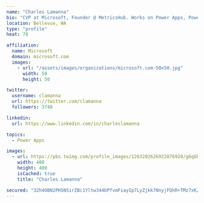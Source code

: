 ```yaml
---
name: "Charles Lamanna"
bio: "CVP at Microsoft, Founder @ MetricsHub. Works on Power Apps, Power Automate, Power Virtual Agent, Common Data Service and Dynamics 365."
location: Bellevue, WA
type: "profile"
heat: 78

affiliation:
  name: Microsoft
  domain: microsoft.com
  images:
    - url: "/assets/images/organizations/microsoft.com-50x50.jpg"
      width: 50
      height: 50

twitter:
  username: clamanna
  url: https://twitter.com/clamanna
  followers: 3740

linkedin:
  url: https://www.linkedin.com/in/charleslamanna

topics:
  - Power Apps

images:
  - url: https://pbs.twimg.com/profile_images/1263202626922876928/g6qGbHZ-_400x400.jpg
    width: 400
    height: 400
    isCached: true
    title: "Charles Lamanna"

secured: "32h4OBN2PH5NSirZBc1Yltw344bPfvmFiayIp7LyZjkk7NnyjFQhR+TMz7xK/owklrEmY9+6cZZAMWMggJv/KAB5jOZxfY69zPLth4ZfT/ZZ2VyTm8V4jAIssVZMeyvX0VKEwy4FWXFZ6vTjlJkvtqdcWYD+4J8x6mCOrvaq2mEtVgsSnXNuL3h7qjwuysGAlYidqfnA5BviVRWcwVBpsqTdxLnJ5ay9EsvgOqgBuv05VHohv690NZdPVCxam0XdrhKs4bCaA9+S3AIiAGuKBkwqbXyRYY2iGrRTi88IBLe4UVNTAVfRlzsMFofFlBIDA1UbQptf4XuZTQphuIqnvOHxora1C2HjV0bLz/PXj61/uXlpXwFmNW+49Cv2Udyd0I9xJ4M5doLo1/KUu2cNlPqC2ijfjKvo85dwAE0lQco=;cB/mcqc9cdcbzSX3+4xfSw=="
---
```


